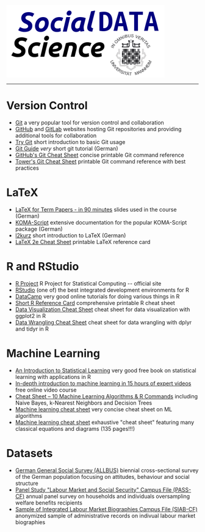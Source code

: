 ![Social Data Science](img/sds.png)

---

# Version Control
- [Git](https://git-scm.com/) a very popular tool for version control and 
  collaboration
- [GitHub](https://github.com/) and [GitLab](https://gitlab.com/) websites hosting Git repositories 
  and providing additional tools for collaboration
- [Try Git](https://try.github.io/) short introduction to basic Git usage
- [Git Guide](https://rogerdudler.github.io/git-guide/index.de.html) *very* 
  short git tutorial (German)
- [GitHub's Git Cheat Sheet](https://training.github.com/kit/downloads/github-git-cheat-sheet.pdf) concise printable Git command reference
- [Tower's Git Cheat Sheet](http://www.git-tower.com/blog/git-cheat-sheet/) printable Git command reference with best practices


# LaTeX
- [LaTeX for Term Papers - in 90 minutes](https://gitlab.com/bethm/ltxtp90) slides used in the course (German)
- [KOMA-Script](http://www.komascript.de/~mkohm/scrguide.pdf) extensive documentation for the popular KOMA-Script package (German)
- [l2kurz](http://mirrors.ctan.org/info/lshort/german/l2kurz.pdf) short introduction to LaTeX (German)
- [LaTeX 2e Cheat Sheet](https://wch.github.io/latexsheet/latexsheet-a4.pdf) printable LaTeX reference card

# R and RStudio
- [R Project](https://www.r-project.org/) R Project for Statistical Computing -- official site
- [RStudio](https://www.rstudio.com/) (one of) the best integrated development environments for R
- [DataCamp](https://www.datacamp.com/) very good online tutorials for doing various things in R
- [Short R Reference Card](https://cran.r-project.org/doc/contrib/Short-refcard.pdf) comprehensive printable R cheat sheet
- [Data Visualization Cheat Sheet](https://www.rstudio.com/wp-content/uploads/2015/08/ggplot2-cheatsheet.pdf) cheat sheet for data visualization with ggplot2 in R
- [Data Wrangling Cheat Sheet](https://www.rstudio.com/wp-content/uploads/2015/08/ggplot2-cheatsheet.pdf) cheat sheet for data wrangling with dplyr and tidyr in R

# Machine Learning
- [An Introduction to Statistical Learning](http://www-bcf.usc.edu/~gareth/ISL/) very good free book on statistical learning with applications in R
- [In-depth introduction to machine learning in 15 hours of expert videos](http://www.dataschool.io/15-hours-of-expert-machine-learning-videos/) free online video course
- [Cheat Sheet – 10 Machine Learning Algorithms & R Commands](http://vitalflux.com/cheat-sheet-10-machine-learning-algorithms-r-commands/) including Naive Bayes, k-Nearest Neighbors and Decision Trees
- [Machine learning cheat sheet](http://eferm.com/wp-content/uploads/2011/05/cheat3.pdf) very concise cheat sheet on ML algorithms
- [Machine learning cheat sheet](https://github.com/soulmachine/machine-learning-cheat-sheet/raw/master/machine-learning-cheat-sheet.pdf) exhaustive "cheat sheet" featuring many classical equations and diagrams (135 pages!!!)

# Datasets
- [German General Social Survey (ALLBUS)](http://www.gesis.org/allbus) biennial cross-sectional survey of the German population focusing on attitudes, behaviour and social structure
- [Panel Study "Labour Market and Social Security" Campus File (PASS-CF)](http://fdz.iab.de/en/campus-files/pass_cf.aspx) annual panel survey on households and individuals oversampling welfare benefits recipients
- [Sample of Integrated Labour Market Biographies Campus File (SIAB-CF)](http://fdz.iab.de/en/campus-files/siab_cf.aspx) anonymized sample of administrative records on indivual labour market biographies
